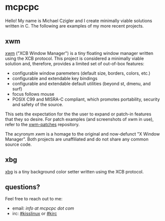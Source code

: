 # mcpcpc 

Hello! My name is Michael Czigler and I create minimally viable solutions written 
in C. The following are examples of my more recent projects.

## xwm

[xwm](https://github.com/mcpcpc/xwm) ("XCB Window Manager") is a tiny floating 
window manager written using the XCB protocol. This project is considered a
minimally viable solution and, therefore, provides a limited set of out-of-box
features:

* configurable window paremeters (default size, borders, colors, etc.)
* configurable and extendable key bindings
* configurable and extendable default utilities (beyond st, dmenu, and surf)
* focus follows mouse
* POSIX C99 and MISRA-C compliant, which  promotes portability, security and 
  safety of the source.

This sets the expectation for the the user to expand or patch-in features that
they so desire. For patch examples (and screenshots of xwm in use), refer to the
[xwm-patches](http://github.com/mcpcpc/xwm-patches) repository.


The acyronym *xwm* is a homage to the original and now-defunct "X Window Manager". 
Both projects are unaffiliated and do not share any common source code. 

## xbg

[xbg](https://github.com/mcpcpc/xbg) is a tiny background color setter written 
using the XCB protocol.

## questions?

Feel free to reach out to me:

* email: *info at mcpcpc dot com*
* irc: [#kisslinux](https://freenode.logbot.info/kisslinux) or [#kirc](https://freenode.logbot.info/kirc)
